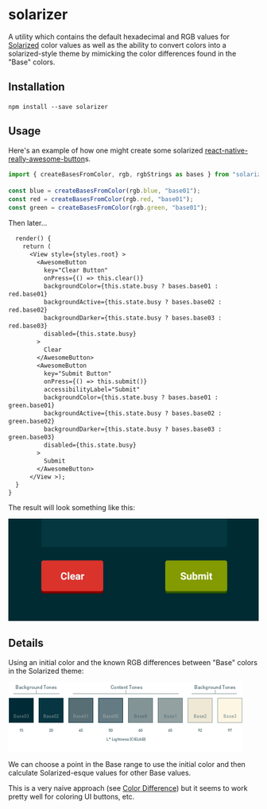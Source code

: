 # solarizer
A utility which contains the default hexadecimal and RGB values for [Solarized](https://ethanschoonover.com/solarized/) color values as well as the ability to convert colors into a solarized-style theme by mimicking the color differences found in the "Base" colors.

## Installation
`npm install --save solarizer`

## Usage
Here's an example of how one might create some solarized [react-native-really-awesome-button](https://github.com/rcaferati/react-native-really-awesome-button)s.

```Typescript
import { createBasesFromColor, rgb, rgbStrings as bases } from "solarizer";

const blue = createBasesFromColor(rgb.blue, "base01");
const red = createBasesFromColor(rgb.red, "base01");
const green = createBasesFromColor(rgb.green, "base01");
```
Then later...
```tsx
  render() {
    return (
      <View style={styles.root} >
        <AwesomeButton
          key="Clear Button"
          onPress={() => this.clear()}
          backgroundColor={this.state.busy ? bases.base01 : red.base01}
          backgroundActive={this.state.busy ? bases.base02 : red.base02}
          backgroundDarker={this.state.busy ? bases.base03 : red.base03}
          disabled={this.state.busy}
        >
          Clear
        </AwesomeButton>
        <AwesomeButton
          key="Submit Button"
          onPress={() => this.submit()}
          accessibilityLabel="Submit"
          backgroundColor={this.state.busy ? bases.base01 : green.base01}
          backgroundActive={this.state.busy ? bases.base02 : green.base02}
          backgroundDarker={this.state.busy ? bases.base03 : green.base03}
          disabled={this.state.busy}
        >
          Submit
        </AwesomeButton>
      </View >);
  }
}

```
The result will look something like this:

![solarized buttons](https://github.com/champgm/solarizer/raw/master/buttons.png)


## Details
Using an initial color and the known RGB differences between "Base" colors in the Solarized theme:

![solarized base colors](https://github.com/champgm/solarizer/raw/master/solarized.png)

We can choose a point in the Base range to use the initial color and then calculate Solarized-esque values for other Base values.

This is a very naive approach (see [Color Difference](https://en.wikipedia.org/wiki/Color_difference)) but it seems to work pretty well for coloring UI buttons, etc.

